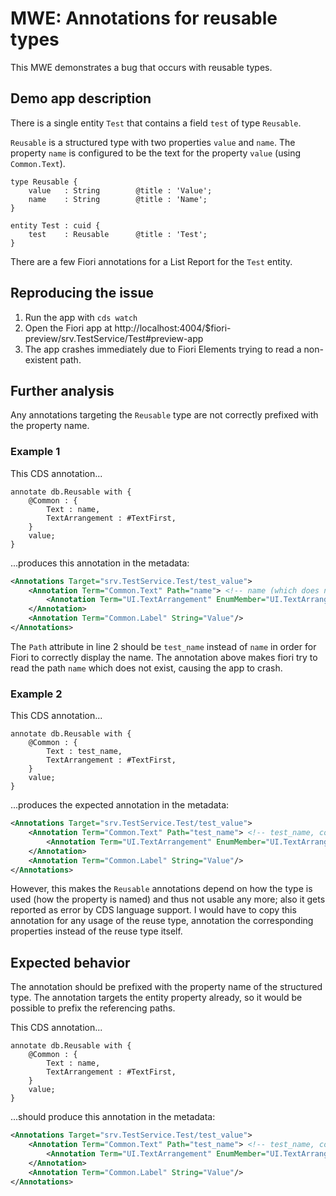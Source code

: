 # MWE: Annotations for reusable types

This MWE demonstrates a bug that occurs with reusable types.

## Demo app description

There is a single entity `Test` that contains a field `test` of type `Reusable`.

`Reusable` is a structured type with two properties `value` and `name`.
The property `name` is configured to be the text for the property `value` (using `Common.Text`).

```cds
type Reusable {
    value   : String        @title : 'Value';
    name    : String        @title : 'Name';
}

entity Test : cuid {
    test    : Reusable      @title : 'Test';
}
```

There are a few Fiori annotations for a List Report for the `Test` entity.

## Reproducing the issue

1. Run the app with `cds watch`
2. Open the Fiori app at http://localhost:4004/$fiori-preview/srv.TestService/Test#preview-app
3. The app crashes immediately due to Fiori Elements trying to read a non-existent path.

## Further analysis

Any annotations targeting the `Reusable` type are not correctly prefixed with the property name.

### Example 1

This CDS annotation...

```cds
annotate db.Reusable with {
    @Common : {
        Text : name,
        TextArrangement : #TextFirst,
    }
    value;
}
```

...produces this annotation in the metadata:

```xml
<Annotations Target="srv.TestService.Test/test_value">
    <Annotation Term="Common.Text" Path="name"> <!-- name (which does not exist in entity Test) -->
        <Annotation Term="UI.TextArrangement" EnumMember="UI.TextArrangementType/TextFirst"/>
    </Annotation>
    <Annotation Term="Common.Label" String="Value"/>
</Annotations>
```

The `Path` attribute in line 2 should be `test_name` instead of `name` in order for Fiori to correctly display the name. The annotation above makes fiori try to read the path `name` which does not exist, causing the app to crash.

### Example 2

This CDS annotation...

```cds
annotate db.Reusable with {
    @Common : {
        Text : test_name,
        TextArrangement : #TextFirst,
    }
    value;
}
```

...produces the expected annotation in the metadata:

```xml
<Annotations Target="srv.TestService.Test/test_value">
    <Annotation Term="Common.Text" Path="test_name"> <!-- test_name, correctly prefixed -->
        <Annotation Term="UI.TextArrangement" EnumMember="UI.TextArrangementType/TextFirst"/>
    </Annotation>
    <Annotation Term="Common.Label" String="Value"/>
</Annotations>
```

However, this makes the `Reusable` annotations depend on how the type is used (how the property is named) and thus not usable any more; also it gets reported as error by CDS language support.
I would have to copy this annotation for any usage of the reuse type, annotation the corresponding properties instead of the reuse type itself.

## Expected behavior

The annotation should be prefixed with the property name of the structured type. The annotation targets the entity property already, so it would be possible to prefix the referencing paths.

This CDS annotation...

```cds
annotate db.Reusable with {
    @Common : {
        Text : name,
        TextArrangement : #TextFirst,
    }
    value;
}
```

...should produce this annotation in the metadata:

```xml
<Annotations Target="srv.TestService.Test/test_value">
    <Annotation Term="Common.Text" Path="test_name"> <!-- test_name, correctly prefixed -->
        <Annotation Term="UI.TextArrangement" EnumMember="UI.TextArrangementType/TextFirst"/>
    </Annotation>
    <Annotation Term="Common.Label" String="Value"/>
</Annotations>
```

